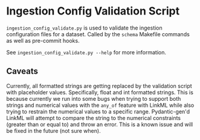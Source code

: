# Ingestion Config Validation Script

`ingestion_config_validate.py` is used to validate the ingestion configuration files for a dataset. Called by the `schema` Makefile commands as well as pre-commit hooks.

See `ingestion_config_validate.py --help` for more information.

## Caveats

Currently, all formatted strings are getting replaced by the validation script with placeholder values. Specifically, float and int formatted strings. This is because currently we run into some bugs when trying to support both strings and numerical values with the `any_of` feature with LinkML while also trying to restrain the numerical values to a specific range. Pydantic-gen'd LinkML will attempt to compare the string to the numerical constraints (greater than or equal to) and throw an error. This is a known issue and will be fixed in the future (not sure when).

